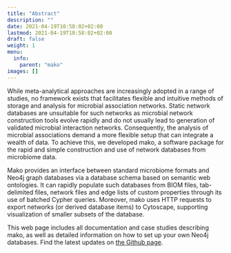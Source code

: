 ```yaml
---
title: "Abstract"
description: ""
date: 2021-04-19T10:58:02+02:00
lastmod: 2021-04-19T10:58:02+02:00
draft: false
weight: 1
menu:
  info:
    parent: "mako"
images: []
---
```


While meta-analytical approaches are increasingly adopted in a range of studies, no framework exists that facilitates flexible and intuitive methods of storage and analysis for microbial association networks. Static network databases are unsuitable for such networks as microbial network construction tools evolve rapidly and do not usually lead to generation of validated microbial interaction networks. Consequently, the analysis of microbial associations demand a more flexible setup that can integrate a wealth of data. To achieve this, we developed mako, a software package for the rapid and simple construction and use of network databases from microbiome data. 

Mako provides an interface between standard microbiome formats and Neo4j graph databases via a database schema based on semantic web ontologies. It can rapidly populate such databases from BIOM files, tab-delimited files, network files and edge lists of custom properties through its use of batched Cypher queries. Moreover, mako uses HTTP requests to export networks (or derived database items) to Cytoscape, supporting visualization of smaller subsets of the database. 

This web page includes all documentation and case studies describing mako, as well as detailed information on how to set up your own Neo4j databases. Find the latest updates on <a href="https://github.com/ramellose/mako">the Github page</a>. 